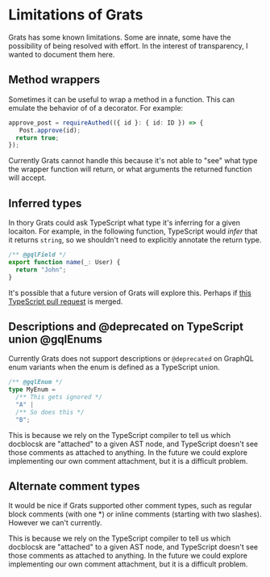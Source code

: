 # Limitations of Grats

Grats has some known limitations. Some are innate, some have the possibility of
being resolved with effort. In the interest of transparency, I wanted to
document them here.

## Method wrappers

Sometimes it can be useful to wrap a method in a function. This can emulate the
behavior of of a decorator. For example:

```typescript
approve_post = requireAuthed(({ id }: { id: ID }) => {
   Post.approve(id);
  return true;
});
```

Currently Grats cannot handle this because it's not able to "see" what type the
wrapper function will return, or what arguments the returned function will accept.

## Inferred types

In thory Grats could ask TypeScript what type it's inferring for a given
locaiton. For example, in the following function, TypeScript would _infer_ that
it returns `string`, so we shouldn't need to explicitly annotate the return
type.

```typescript
/** @gqlField */
export function name(_: User) {
  return "John";
}
```

It's possible that a future version of Grats will explore this.
Perhaps if [this TypeScript pull
request](https://github.com/microsoft/TypeScript/issues/9879) is merged.

## Descriptions and @deprecated on TypeScript union @gqlEnums

Currently Grats does not support descriptions or `@deprecated` on GraphQL enum
variants when the enum is defined as a TypeScript union.

```typescript
/** @gqlEnum */
type MyEnum = 
  /** This gets ignored */
  "A" | 
  /** So does this */
  "B";
```

This is because we rely on the TypeScript compiler to tell us which docblocsk
are "attached" to a given AST node, and TypeScript doesn't see those comments as
attached to anything. In the future we could explore implementing our own
comment attachment, but it is a difficult problem.

## Alternate comment types

It would be nice if Grats supported other comment types, such as regular block
comments (with one *) or inline comments (starting with two slashes). However we
can't currently.

This is because we rely on the TypeScript compiler to tell us which docblocsk
are "attached" to a given AST node, and TypeScript doesn't see those comments as
attached to anything. In the future we could explore implementing our own
comment attachment, but it is a difficult problem.



